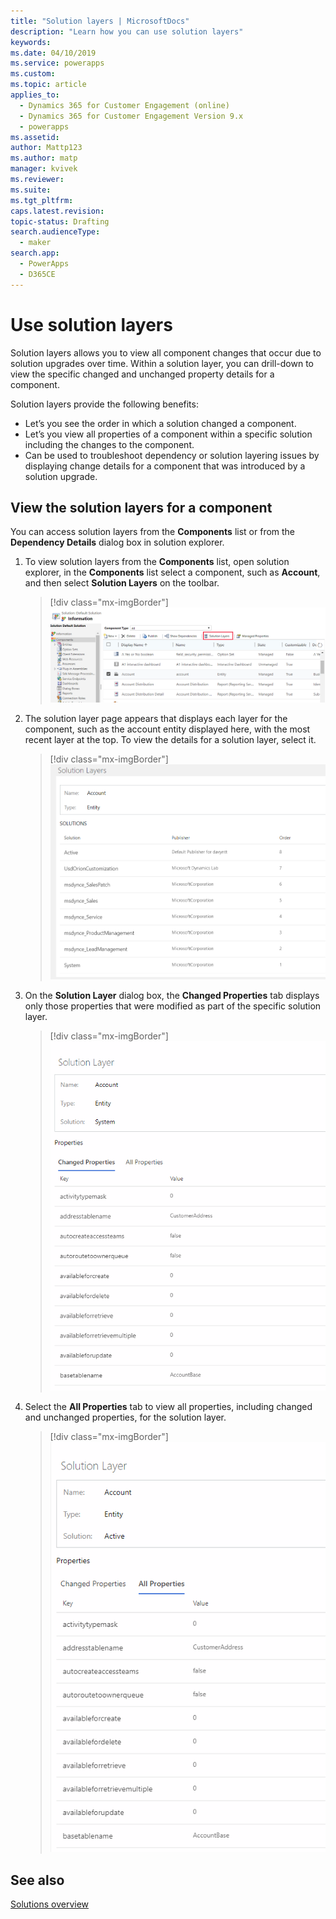 ```yaml
---
title: "Solution layers | MicrosoftDocs"
description: "Learn how you can use solution layers"
keywords: 
ms.date: 04/10/2019
ms.service: powerapps
ms.custom: 
ms.topic: article
applies_to: 
  - Dynamics 365 for Customer Engagement (online)
  - Dynamics 365 for Customer Engagement Version 9.x
  - powerapps
ms.assetid: 
author: Mattp123
ms.author: matp
manager: kvivek
ms.reviewer: 
ms.suite: 
ms.tgt_pltfrm: 
caps.latest.revision: 
topic-status: Drafting
search.audienceType: 
  - maker
search.app: 
  - PowerApps
  - D365CE
---
```


# Use solution layers
Solution layers allows you to view all component changes that occur due to solution upgrades over time. Within a solution layer, you can drill-down to view the specific changed and unchanged property details for a component. 

Solution layers provide the following benefits: 
-	Let’s you see the order in which a solution changed a component. 
-	Let’s you view all properties of a component within a specific solution including the changes to the component. 
-	Can be used to troubleshoot dependency or solution layering issues by displaying change details for a component that was introduced by a solution upgrade.

## View the solution layers for a component
You can access solution layers from the **Components** list or from the **Dependency Details** dialog box in solution explorer. 

1. To view solution layers from the **Components** list, open solution explorer, in the **Components** list select a component, such as **Account**, and then select **Solution Layers** on the toolbar. 

   > [!div class="mx-imgBorder"] 
   > ![](media/solution-layers-toolbar.png "Solution layers button")

2. The solution layer page appears that displays each layer for the component, such as the account entity displayed here, with the most recent layer at the top. To view the details for a solution layer, select it. 

   > [!div class="mx-imgBorder"] 
   > ![](media/solution-layers-list.png "Solution layers list")

3. On the **Solution Layer** dialog box, the **Changed Properties** tab displays only those properties that were modified as part of the specific solution layer. 

   > [!div class="mx-imgBorder"] 
   > ![](media/solution-layers-change-prop.png "Solution layer changed properties")

4. Select the **All Properties** tab to view all properties, including changed and unchanged properties, for the solution layer. 

   > [!div class="mx-imgBorder"] 
   > ![](media/solution-layers-all-prop.png "Solution layer all properties")

## See also
[Solutions overview](solutions-overview.md)